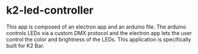 # k2-led-controller
This app is composed of an electron app and an arduino file. The arduino controls LEDs via a custom DMX protocol and the electron app lets the user control the color and brightness of the LEDs. This application is specifically built for K2 Bar.
